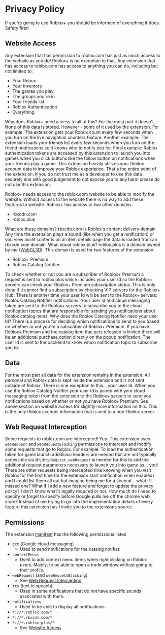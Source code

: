 # Privacy Policy
If you're going to use Roblox+ you should be informed of everything it does. Safety first!
## Website Access
Any extension that has permission to roblox.com has just as much access to the website as you do! Roblox+ is no exception to that. Any extension that has access to roblox.com has access to anything you can do, including but not limited to:
* Your Robux
* Your inventory
* The games you play
* The groups you're in
* Your friends list
* Roblox Authentication
* Everything.

Why does Roblox+ need access to all of this?
For the most part it doesn't. None of this data is stored. However - some of it used by the extension.
For example: The extension gets your Robux count every few seconds when you turn on the live navigation counters feature.
Another example: The extension loads your friends list every few seconds when you turn on the friend notifications so it knows who to notify you for.
Final example: Roblox authentication tokens are accessed by this extension to launch you into games when you click buttons like the follow button on notifications when your friends play a game.
This extension heavily utilizes your Roblox account data to improve your Roblox experience. That's the entire point of the extension. If you do not trust me as a developer to use this data securely and with good judgement to not expose you to any harm please do not use this extension.

Roblox+ needs access to the roblox.com website to be able to modify the website. Without access to the website there is no way to add these features to website.
Roblox+ has access to two other domains:
* rbxcdn.com
* roblox.plus

What are these domains?
rbxcdn.com is Roblox's content delivery domain. Any time the extension plays a sound (like when you get a notification) or you view asset contents on an item details page the data is loaded from an rbxcdn.com domain.
What about roblox.plus?
roblox.plus is a domain owned by me ([WebGL3D](https://www.roblox.com/users/48103520/profile?rbxp=48103520)). This domain is used for two features of the extension:
* Roblox+ Premium
* Roblox Catalog Notifier

To check whether or not you are a subscriber of Roblox+ Premium a request is sent to roblox.plus which includes your user Id so the Roblox+ servers can check your Roblox+ Premium subscription status. This is only done if it cannot find a subscription by checking VIP servers for the Roblox+ Hub.
There is another time your user Id will be sent to the Roblox+ servers: Roblox Catalog Notifier notifications. Your user Id and cloud messaging token are sent to the Roblox+ servers to subscribe you to the cloud notification topics that are responsible for sending you notifications about Roblox catalog items.
Why does the Roblox Catalog Notifier need your user Id?
There is a process for deciding which notifications to send to you based on whether or not you're a subscriber of Roblox+ Premium. If you have Roblox+ Premium and the catalog item that gets released is limited there will be an additional purchase option directly on the popup notification. The user id is sent to the backend to know which notification topic to subscribe you to.

## Data
For the most part all data for the extension remains in the extension. All personal and Roblox data is kept inside the extension and is not sent outside of Roblox.
There is one exception to this... your user Id. When you use the Roblox Catalog Notifier your user Id is paired with your cloud messaging token from the extension to the Roblox+ servers to send you notifications based on whether or not you have Roblox+ Premium. See above section on website access for slightly more information on this. This is the only Roblox account information that is sent to a non-Roblox server.

## Web Request Interception
Some requests to roblox.com are intercepted!
Yup. This extension uses `webRequest` and `webRequestBlocking` permissions to intercept and modify some requests that go to Roblox. For example: To load the authentication token for game launch additional headers are needed that are not typically accessible via `XMLHttpRequest`. `webRequest` is needed for this to add the additional request parameters necessary to launch you into game as... you!
There are other requests being intercepted (like knowing when you visit Roblox for the first time for the extension start notification when enabled) and I could list them all out but imagine being me for a second... what if I missed one? What if I add a new feature and forget to update the privacy policy? I don't know what's legally required or not. How much do I need to specify or forget to specify before Google pulls me off the chrome web store? Instead of me trying to go into the implementation details of every feature this extension has I invite you to the extensions source.

## Permissions
The extension [manifest](https://github.com/Roblox-Plus/Chrome/blob/master/extension/manifest.json) has the following permissions listed
* `gcm` (Google cloud messaging)
	* Used to send notifications for the catalog notifier.
* `contextMenus`
	* Used to add context menu items when right clicking on Roblox users. Mainly, to be able to open a trade window without going to their profile.
* `webRequest` (and `webRequestBlocking`)
	* See [Web Request Interception](#web-request-interception)
* `tts` (text to speach)
	* Used in some notifications that do not have specific sounds associated with them. 
* `notifications`
	* Used to be able to display all notifications.
* `*://*.roblox.com/*`
* `*://*.rbxcdn.com/*`
* `*://*.roblox.plus/*`
	* See [Website Access](#website-access)
